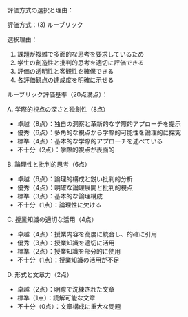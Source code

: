 評価方式の選択と理由：

評価方式：(3) ルーブリック

選択理由：
1. 課題が複雑で多面的な思考を要求しているため
2. 学生の創造性と批判的思考を適切に評価できる
3. 評価の透明性と客観性を確保できる
4. 各評価観点の達成度を明確に示せる

ルーブリック評価基準（20点満点）：

A. 学際的視点の深さと独創性（8点）
- 卓越（8点）：独自の洞察と革新的な学際的アプローチを提示
- 優秀（6点）：多角的な視点から学際的可能性を論理的に探究
- 標準（4点）：基本的な学際的アプローチを述べている
- 不十分（2点）：学際的視点が表面的

B. 論理性と批判的思考（6点）
- 卓越（6点）：論理的構成と鋭い批判的分析
- 優秀（4点）：明確な論理展開と批判的視点
- 標準（3点）：基本的な論理構成
- 不十分（1点）：論理性に欠ける

C. 授業知識の適切な活用（4点）
- 卓越（4点）：授業内容を高度に統合し、的確に引用
- 優秀（3点）：授業知識を適切に活用
- 標準（2点）：授業知識を部分的に使用
- 不十分（1点）：授業知識の活用が不足

D. 形式と文章力（2点）
- 卓越（2点）：明瞭で洗練された文章
- 標準（1点）：読解可能な文章
- 不十分（0点）：文章構成に重大な問題